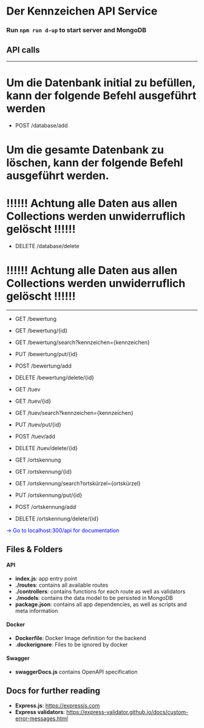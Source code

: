 # Der Kennzeichen API Service 

### Run `npm run d-up` to start server and MongoDB

## API calls

_______________________________________________________________________

# Um die Datenbank initial zu befüllen, kann der folgende Befehl ausgeführt werden
- POST /database/add
 
# Um die gesamte Datenbank zu löschen, kann der folgende Befehl ausgeführt werden. 

# !!!!!! Achtung alle Daten aus allen Collections werden unwiderruflich gelöscht !!!!!!
- DELETE /database/delete
# !!!!!! Achtung alle Daten aus allen Collections werden unwiderruflich gelöscht !!!!!!
_______________________________________________________________________


- GET /bewertung
- GET /bewertung/{id}
- GET /bewertung/search?kennzeichen={kennzeichen}
- PUT /bewertung/put/{id}
- POST /bewertung/add
- DELETE /bewertung/delete/{id}

- GET /tuev
- GET /tuev/{id}
- GET /tuev/search?kennzeichen={kennzeichen}
- PUT /tuev/put/{id}
- POST /tuev/add
- DELETE /tuev/delete/{id}

- GET /ortskennung
- GET /ortskennung/{id}
- GET /ortskennung/search?ortskürzel={ortskürzel}
- PUT /ortskennung/put/{id}
- POST /ortskennung/add
- DELETE /ortskennung/delete/{id}

<span style="color:blue"> -> Go to localhost:300/api for documentation </span>


## Files & Folders

#### API

- **index.js**: app entry point
- **./routes**: contains all available routes
- **./controllers**: contains functions for each route as well as validators
- **./models**: contains the data model to be persisted in MongoDB
- **package.json**: contains all app dependencies, as well as scripts and meta information

#### Docker

- **Dockerfile**: Docker Image definition for the backend
- **.dockerignore**: Files to be ignored by docker

#### Swagger

- **swaggerDocs.js** contains OpenAPI specification

## Docs for further reading

- **Express.js**: https://expressjs.com
- **Express validators**: https://express-validator.github.io/docs/custom-error-messages.html
